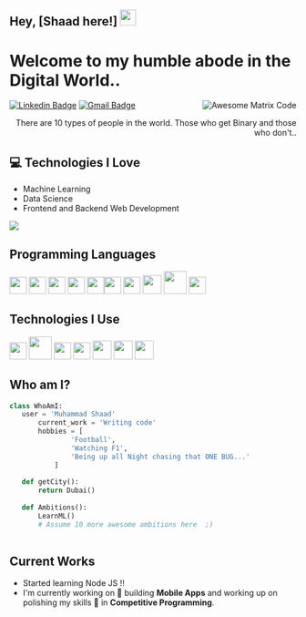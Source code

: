 ## Hey, [Shaad here!]  <img src="https://media.giphy.com/media/hvRJCLFzcasrR4ia7z/giphy.gif" width="28px" height="28px" style="margin-top:50px">

<h1>Welcome to my humble abode in the Digital World..</h1> 

<img src = 'https://github.com/MarikIshtar007/MarikIshtar007/blob/master/images/matrix.gif' alt = 'Awesome Matrix Code' align='right'/>

[![Linkedin Badge](https://img.shields.io/badge/-KwoderShaad-blue?style=flat-square&logo=Linkedin&logoColor=white&link=https://www.linkedin.com/in/muhammadshaad)](https://www.linkedin.com/in/muhammadshaad) [![Gmail Badge](https://img.shields.io/badge/-shaadmuhammad@gmail.com-c14438?style=flat-square&logo=Gmail&logoColor=white&link=mailto:shaadmuhammad@gmail.com)](mailto:shaadmuhammad@gmail.com) 

<div style="text-align: right">There are 10 types of people in the world. Those who get Binary and those who don't.. </div>

## :computer: Technologies I Love
* Machine Learning
* Data Science
* Frontend and Backend Web Development

<img src = "https://github-readme-stats.vercel.app/api?username=KwoderShaad&count_private=true">

## Programming Languages
<img src = 'https://github.com/MarikIshtar007/MarikIshtar007/blob/master/images/c-original.svg' width='30'/> <img src = 'https://github.com/MarikIshtar007/MarikIshtar007/blob/master/images/cpp.svg' width='30'/> <img src = 'https://github.com/MarikIshtar007/MarikIshtar007/blob/master/images/python2.png' height='30'/>  <img src = 'https://github.com/MarikIshtar007/MarikIshtar007/blob/master/images/html.svg' width='30'/> <img src='https://github.com/MarikIshtar007/MarikIshtar007/blob/master/images/java.svg' width='30'/><img src = 'https://github.com/MarikIshtar007/MarikIshtar007/blob/master/images/css.svg' width='30'/> <img src = 'https://github.com/MarikIshtar007/MarikIshtar007/blob/master/images/js.svg' width='30'/> <img src = 'https://github.com/MarikIshtar007/MarikIshtar007/blob/master/images/bootstrap.svg' width='33'/> <img src = 'https://github.com/MarikIshtar007/MarikIshtar007/blob/master/images/php.svg' width='40'/>
 <img src = 'https://github.com/MarikIshtar007/MarikIshtar007/blob/master/images/sql.svg' width='30'/> 
 
 ## Technologies I Use
 <img src = 'https://github.com/MarikIshtar007/MarikIshtar007/blob/master/images/pycharm.svg' width='30'/>  <img src = 'https://github.com/MarikIshtar007/MarikIshtar007/blob/master/images/android.svg' height='40'/> <img src = 'https://github.com/MarikIshtar007/MarikIshtar007/blob/master/images/flask.png' width='30'/> <img src = 'https://github.com/MarikIshtar007/MarikIshtar007/blob/master/images/git.svg' width='30'/> <img src = 'https://github.com/MarikIshtar007/MarikIshtar007/blob/master/images/nodejs.svg' width='33'/> <img src = 'https://github.com/MarikIshtar007/MarikIshtar007/blob/master/images/react.svg' width='33'/>
 <img src = 'https://www.section.io/engineering-education/cross-platform-applications-electron/electron-logo.png' width='33'/>
 
 ## Who am I?
 ```python
 class WhoAmI:
 	user = 'Muhammad Shaad'
		current_work = 'Writing code'
		hobbies = [
				'Football',
				'Watching F1',
				'Being up all Night chasing that ONE BUG...'
			]
	
	def getCity():
		return Dubai()
	
	def Ambitions():
		LearnML()
		# Assume 10 more awesome ambitions here  ;)
	
 ```
 
## Current Works
 * Started learning Node JS !!
 * I'm currently working on 🔭 building **Mobile Apps** and working up on polishing my skills 🌱 in **Competitive Programming**.
 


